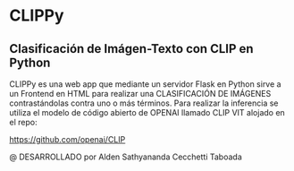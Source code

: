 # CLIPPy
## Clasificación de Imágen-Texto con CLIP en Python

CLIPPy es una web app que mediante un servidor Flask en Python sirve a un Frontend en HTML para realizar una CLASIFICACIÓN DE IMÁGENES contrastándolas contra uno o más términos. Para realizar la inferencia se utiliza el modelo de código abierto de OPENAI llamado CLIP VIT alojado en el repo:

https://github.com/openai/CLIP

@ DESARROLLADO por Alden Sathyananda Cecchetti Taboada

